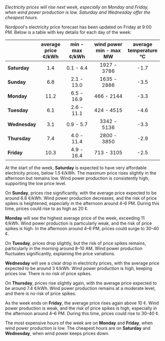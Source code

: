 *Electricity prices will rise next week, especially on Monday and Friday, when wind power production is low. Saturday and Wednesday offer the cheapest hours.*

Nordpool's electricity price forecast has been updated on Friday at 9:00 PM. Below is a table with key details for each day of the week:

|       | average<br>price<br>¢/kWh | min - max<br>¢/kWh | wind power<br>min - max<br>MW | average<br>temperature<br>°C |
|:-------------|:----------------:|:----------------:|:-------------:|:-------------:|
| **Saturday** | 1.4 | 0.1 - 4.4 | 1927 - 3786 | -1.7 |
| **Sunday** | 6.8 | 2.1 - 13.0 | 1635 - 2886 | -3.5 |
| **Monday** | 11.2 | 6.5 - 16.9 | 466 - 2144 | -3.3 |
| **Tuesday** | 6.1 | 2.6 - 11.1 | 424 - 4515 | -4.6 |
| **Wednesday** | 3.1 | 0.9 - 5.7 | 3342 - 5136 | -3.3 |
| **Thursday** | 7.4 | 4.0 - 11.4 | 2800 - 3850 | -2.9 |
| **Friday** | 10.3 | 4.9 - 16.4 | 713 - 3105 | -2.5 |

At the start of the week, **Saturday** is expected to have very affordable electricity prices, below 1.5 ¢/kWh. The maximum price rises slightly in the afternoon but remains low. Wind power production is consistently high, supporting the low price level.

On **Sunday**, prices rise significantly, with the average price expected to be around 6.8 ¢/kWh. Wind power production decreases, and the risk of price spikes is heightened, especially in the afternoon around 4–6 PM. During this time, prices could rise to as high as 20 ¢.

**Monday** will see the highest average price of the week, exceeding 11 ¢/kWh. Wind power production is particularly weak, and the risk of price spikes is high. In the afternoon around 4–6 PM, prices could surge to 30–40 ¢.

On **Tuesday**, prices drop slightly, but the risk of price spikes remains, particularly in the morning around 8–10 AM. Wind power production fluctuates significantly, explaining the price variations.

**Wednesday** will see a clear drop in electricity prices, with the average price expected to be around 3 ¢/kWh. Wind power production is high, keeping prices low. There is no risk of price spikes.

On **Thursday**, prices rise slightly again, with the average price expected to be around 7.4 ¢/kWh. Wind power production remains at a moderate level, and there is no risk of price spikes.

As the week ends on **Friday**, the average price rises again above 10 ¢. Wind power production is weak, and the risk of price spikes is high, especially in the afternoon around 4–6 PM. During this time, prices could rise to 30–40 ¢.

The most expensive hours of the week are on **Monday** and **Friday**, when wind power production is low. The cheapest hours are on **Saturday** and **Wednesday**, when wind power keeps prices down.
